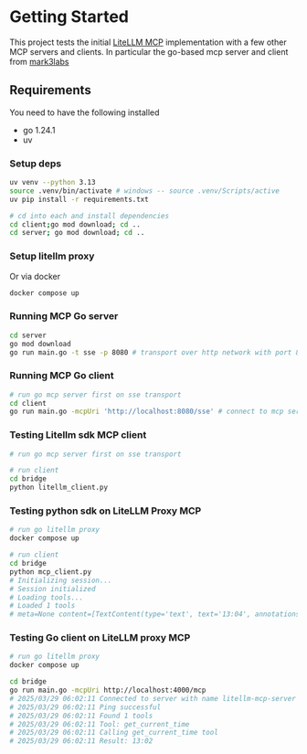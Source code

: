 # Getting Started

This project tests the initial [LiteLLM MCP](https://github.com/BerriAI/litellm/pull/9436) implementation with a few other MCP servers and clients. In particular the go-based mcp server and client from [mark3labs](https://github.com/mark3labs/mcp-go/tree/main/examples/everything)

## Requirements

You need to have the following installed

* go 1.24.1
* uv

### Setup deps

```sh
uv venv --python 3.13
source .venv/bin/activate # windows -- source .venv/Scripts/active
uv pip install -r requirements.txt

# cd into each and install dependencies
cd client;go mod download; cd ..
cd server; go mod download; cd ..
```

### Setup litellm proxy

Or via docker

```sh
docker compose up
```

### Running MCP Go server

```sh
cd server
go mod download
go run main.go -t sse -p 8080 # transport over http network with port 8080
```

### Running MCP Go client

```sh
# run go mcp server first on sse transport
cd client
go run main.go -mcpUri 'http://localhost:8080/sse' # connect to mcp server on uri
```

### Testing Litellm sdk MCP client

```sh
# run go mcp server first on sse transport

# run client
cd bridge
python litellm_client.py
```

### Testing python sdk on LiteLLM Proxy MCP

```sh
# run go litellm proxy
docker compose up

# run client
cd bridge
python mcp_client.py
# Initializing session...
# Session initialized
# Loading tools...
# Loaded 1 tools
# meta=None content=[TextContent(type='text', text='13:04', annotations=None)] isError=Fals
```

### Testing Go client on LiteLLM proxy MCP

```sh
# run go litellm proxy
docker compose up

cd bridge
go run main.go -mcpUri http://localhost:4000/mcp
# 2025/03/29 06:02:11 Connected to server with name litellm-mcp-server
# 2025/03/29 06:02:11 Ping successful
# 2025/03/29 06:02:11 Found 1 tools
# 2025/03/29 06:02:11 Tool: get_current_time
# 2025/03/29 06:02:11 Calling get_current_time tool
# 2025/03/29 06:02:11 Result: 13:02
```
